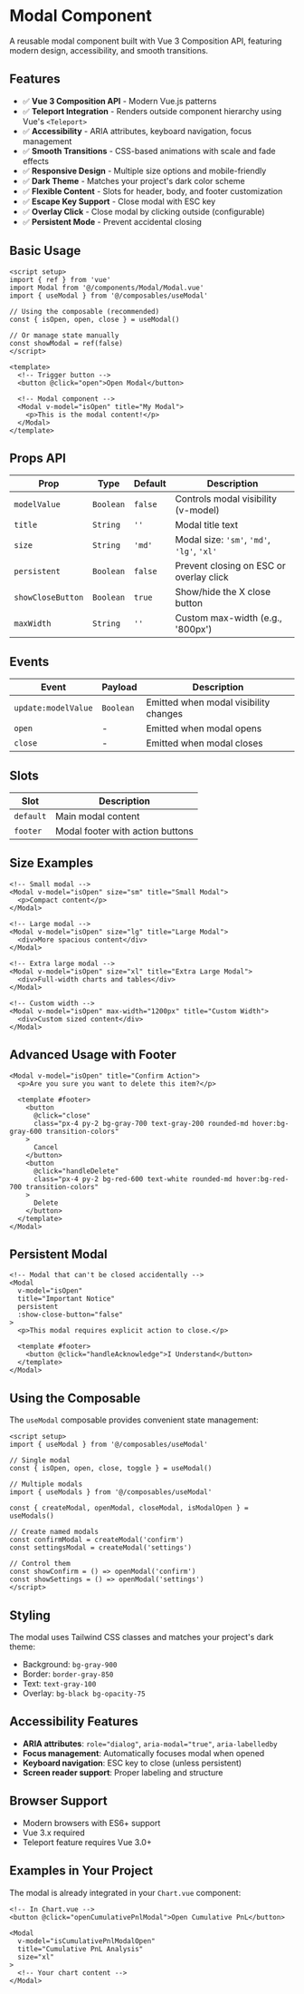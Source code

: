 # Modal Component

A reusable modal component built with Vue 3 Composition API, featuring modern design, accessibility, and smooth transitions.

## Features

- ✅ **Vue 3 Composition API** - Modern Vue.js patterns
- ✅ **Teleport Integration** - Renders outside component hierarchy using Vue's `<Teleport>`
- ✅ **Accessibility** - ARIA attributes, keyboard navigation, focus management
- ✅ **Smooth Transitions** - CSS-based animations with scale and fade effects
- ✅ **Responsive Design** - Multiple size options and mobile-friendly
- ✅ **Dark Theme** - Matches your project's dark color scheme
- ✅ **Flexible Content** - Slots for header, body, and footer customization
- ✅ **Escape Key Support** - Close modal with ESC key
- ✅ **Overlay Click** - Close modal by clicking outside (configurable)
- ✅ **Persistent Mode** - Prevent accidental closing

## Basic Usage

```vue
<script setup>
import { ref } from 'vue'
import Modal from '@/components/Modal/Modal.vue'
import { useModal } from '@/composables/useModal'

// Using the composable (recommended)
const { isOpen, open, close } = useModal()

// Or manage state manually
const showModal = ref(false)
</script>

<template>
  <!-- Trigger button -->
  <button @click="open">Open Modal</button>

  <!-- Modal component -->
  <Modal v-model="isOpen" title="My Modal">
    <p>This is the modal content!</p>
  </Modal>
</template>
```

## Props API

| Prop | Type | Default | Description |
|------|------|---------|-------------|
| `modelValue` | `Boolean` | `false` | Controls modal visibility (v-model) |
| `title` | `String` | `''` | Modal title text |
| `size` | `String` | `'md'` | Modal size: `'sm'`, `'md'`, `'lg'`, `'xl'` |
| `persistent` | `Boolean` | `false` | Prevent closing on ESC or overlay click |
| `showCloseButton` | `Boolean` | `true` | Show/hide the X close button |
| `maxWidth` | `String` | `''` | Custom max-width (e.g., '800px') |

## Events

| Event | Payload | Description |
|-------|---------|-------------|
| `update:modelValue` | `Boolean` | Emitted when modal visibility changes |
| `open` | - | Emitted when modal opens |
| `close` | - | Emitted when modal closes |

## Slots

| Slot | Description |
|------|-------------|
| `default` | Main modal content |
| `footer` | Modal footer with action buttons |

## Size Examples

```vue
<!-- Small modal -->
<Modal v-model="isOpen" size="sm" title="Small Modal">
  <p>Compact content</p>
</Modal>

<!-- Large modal -->
<Modal v-model="isOpen" size="lg" title="Large Modal">
  <div>More spacious content</div>
</Modal>

<!-- Extra large modal -->
<Modal v-model="isOpen" size="xl" title="Extra Large Modal">
  <div>Full-width charts and tables</div>
</Modal>

<!-- Custom width -->
<Modal v-model="isOpen" max-width="1200px" title="Custom Width">
  <div>Custom sized content</div>
</Modal>
```

## Advanced Usage with Footer

```vue
<Modal v-model="isOpen" title="Confirm Action">
  <p>Are you sure you want to delete this item?</p>
  
  <template #footer>
    <button 
      @click="close"
      class="px-4 py-2 bg-gray-700 text-gray-200 rounded-md hover:bg-gray-600 transition-colors"
    >
      Cancel
    </button>
    <button 
      @click="handleDelete"
      class="px-4 py-2 bg-red-600 text-white rounded-md hover:bg-red-700 transition-colors"
    >
      Delete
    </button>
  </template>
</Modal>
```

## Persistent Modal

```vue
<!-- Modal that can't be closed accidentally -->
<Modal 
  v-model="isOpen" 
  title="Important Notice"
  persistent
  :show-close-button="false"
>
  <p>This modal requires explicit action to close.</p>
  
  <template #footer>
    <button @click="handleAcknowledge">I Understand</button>
  </template>
</Modal>
```

## Using the Composable

The `useModal` composable provides convenient state management:

```vue
<script setup>
import { useModal } from '@/composables/useModal'

// Single modal
const { isOpen, open, close, toggle } = useModal()

// Multiple modals
import { useModals } from '@/composables/useModal'

const { createModal, openModal, closeModal, isModalOpen } = useModals()

// Create named modals
const confirmModal = createModal('confirm')
const settingsModal = createModal('settings')

// Control them
const showConfirm = () => openModal('confirm')
const showSettings = () => openModal('settings')
</script>
```

## Styling

The modal uses Tailwind CSS classes and matches your project's dark theme:

- Background: `bg-gray-900`
- Border: `border-gray-850`
- Text: `text-gray-100`
- Overlay: `bg-black bg-opacity-75`

## Accessibility Features

- **ARIA attributes**: `role="dialog"`, `aria-modal="true"`, `aria-labelledby`
- **Focus management**: Automatically focuses modal when opened
- **Keyboard navigation**: ESC key to close (unless persistent)
- **Screen reader support**: Proper labeling and structure

## Browser Support

- Modern browsers with ES6+ support
- Vue 3.x required
- Teleport feature requires Vue 3.0+

## Examples in Your Project

The modal is already integrated in your `Chart.vue` component:

```vue
<!-- In Chart.vue -->
<button @click="openCumulativePnlModal">Open Cumulative PnL</button>

<Modal 
  v-model="isCumulativePnlModalOpen"
  title="Cumulative PnL Analysis"
  size="xl"
>
  <!-- Your chart content -->
</Modal>
``` 